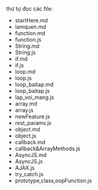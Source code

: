 thứ tự đọc các file:
- startHere.md
- lamquen.md    
- function.md
- function.js
- String.md
- String.js
- if.md
- if.js
- loop.md
- loop.js
- loop_baitap.md
- loop_baitap.js
- lap_voi_mang.js
- array.md
- array.js
- newFeature.js
- rest_params.js
- object.md
- object.js
- callback.md
- callback&ArrayMethods.js
- AsyncJS.md
- AsyncJS.js
- AJAX.js
- try_catch.js
- prototype,class,oopFunction.js